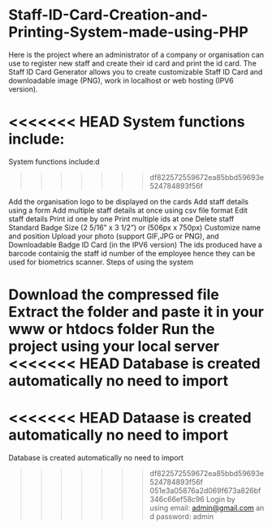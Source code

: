 # Staff-ID-Card-Creation-and-Printing-System-made-using-PHP
Here is the project where an administrator of a company or organisation can use to register new staff and create their id card and print the id card. The Staff ID Card Generator allows you to create customizable Staff ID Card and downloadable image (PNG), work in localhost or web hosting (IPV6 version).


<<<<<<< HEAD
System functions include:
=======
System functions include:d
>>>>>>> df822572559672ea85bbd59693e524784893f56f

Add the organisation logo to be displayed on the cards
Add staff details using a form
Add multiple staff details at once using csv file format
Edit staff details
Print id one by one
Print multiple ids at one
Delete staff
Standard Badge Size (2 5/16” x 3 1/2”) or (506px x 750px)
Customize name and position
Upload your photo (support GIF,JPG or PNG), and
Downloadable Badge ID Card (in the IPV6 version)
The ids produced have a barcode containig the staff id number of the employee hence they can be used for biometrics scanner.
Steps of using the system

Download the compressed file
Extract the folder and paste it in your www or htdocs folder
Run the project using your local server
<<<<<<< HEAD
Database is created automatically no need to import
=======
<<<<<<< HEAD
Dataase is created automatically no need to import
=======
Database is created automatically no need to import
>>>>>>> df822572559672ea85bbd59693e524784893f56f
>>>>>>> 051e3a05876a2d069f673a826bf346c66ef58c96
Login by using email: admin@gmail.com and password: admin
